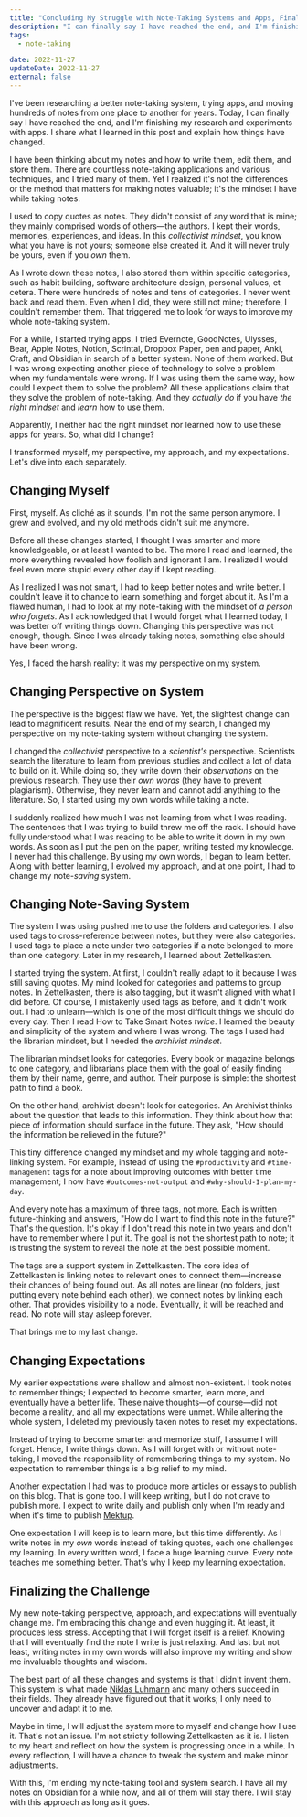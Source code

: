 ```yaml
---
title: "Concluding My Struggle with Note-Taking Systems and Apps, Finally!"
description: "I can finally say I have reached the end, and I'm finishing my research and experiments with note-taking apps. I share what I learned in this post and explain how things have changed."
tags:
  - note-taking

date: 2022-11-27
updateDate: 2022-11-27
external: false
---
```


I've been researching a better note-taking system, trying apps, and moving hundreds of notes from one place to another for years. Today, I can finally say I have reached the end, and I'm finishing my research and experiments with apps. I share what I learned in this post and explain how things have changed.

I have been thinking about my notes and how to write them, edit them, and store them. There are countless note-taking applications and various techniques, and I tried many of them. Yet I realized it's not the differences or the method that matters for making notes valuable; it's the mindset I have while taking notes.

I used to copy quotes as notes. They didn't consist of any word that is mine; they mainly comprised words of others—the authors. I kept their words, memories, experiences, and ideas. In this _collectivist mindset_, you know what you have is not yours; someone else created it. And it will never truly be yours, even if you _own_ them.

As I wrote down these notes, I also stored them within specific categories, such as habit building, software architecture design, personal values, et cetera. There were hundreds of notes and tens of categories. I never went back and read them. Even when I did, they were still not mine; therefore, I couldn't remember them. That triggered me to look for ways to improve my whole note-taking system.

For a while, I started trying apps. I tried Evernote, GoodNotes, Ulysses, Bear, Apple Notes, Notion, Scrintal, Dropbox Paper, pen and paper, Anki, Craft, and Obsidian in search of a better system. None of them worked. But I was wrong expecting another piece of technology to solve a problem when my fundamentals were wrong. If I was using them the same way, how could I expect them to solve the problem? All these applications claim that they solve the problem of note-taking. And they _actually do_ if you have _the right mindset_ and _learn_ how to use them.

Apparently, I neither had the right mindset nor learned how to use these apps for years. So, what did I change?

I transformed myself, my perspective, my approach, and my expectations. Let's dive into each separately.

## Changing Myself

First, myself. As cliché as it sounds, I'm not the same person anymore. I grew and evolved, and my old methods didn't suit me anymore.

Before all these changes started, I thought I was smarter and more knowledgeable, or at least I wanted to be. The more I read and learned, the more everything revealed how foolish and ignorant I am. I realized I would feel even more stupid every other day if I kept reading.

As I realized I was not smart, I had to keep better notes and write better. I couldn't leave it to chance to learn something and forget about it. As I'm a flawed human, I had to look at my note-taking with the mindset of _a person who forgets_. As I acknowledged that I would forget what I learned today, I was better off writing things down. Changing this perspective was not enough, though. Since I was already taking notes, something else should have been wrong.

Yes, I faced the harsh reality: it was my perspective on my system.

## Changing Perspective on System

The perspective is the biggest flaw we have. Yet, the slightest change can lead to magnificent results. Near the end of my search, I changed my perspective on my note-taking system without changing the system.

I changed the _collectivist_ perspective to a _scientist's_ perspective. Scientists search the literature to learn from previous studies and collect a lot of data to build on it. While doing so, they write down their _observations_ on the previous research. They use their _own words_ (they have to prevent plagiarism). Otherwise, they never learn and cannot add anything to the literature. So, I started using my own words while taking a note.

I suddenly realized how much I was not learning from what I was reading. The sentences that I was trying to build threw me off the rack. I should have fully understood what I was reading to be able to write it down in my own words. As soon as I put the pen on the paper, writing tested my knowledge. I never had this challenge. By using my own words, I began to learn better. Along with better learning, I evolved my approach, and at one point, I had to change my note-_saving_ system.

## Changing Note-Saving System

The system I was using pushed me to use the folders and categories. I also used tags to cross-reference between notes, but they were also categories. I used tags to place a note under two categories if a note belonged to more than one category. Later in my research, I learned about Zettelkasten.

I started trying the system. At first, I couldn't really adapt to it because I was still saving quotes. My mind looked for categories and patterns to group notes. In Zettelkasten, there is also tagging, but it wasn't aligned with what I did before. Of course, I mistakenly used tags as before, and it didn't work out. I had to unlearn—which is one of the most difficult things we should do every day. Then I read How to Take Smart Notes _twice_. I learned the beauty and simplicity of the system and where I was wrong. The tags I used had the librarian mindset, but I needed the _archivist mindset_.

The librarian mindset looks for categories. Every book or magazine belongs to one category, and librarians place them with the goal of easily finding them by their name, genre, and author. Their purpose is simple: the shortest path to find a book.

On the other hand, archivist doesn't look for categories. An Archivist thinks about the question that leads to this information. They think about how that piece of information should surface in the future. They ask, "How should the information be relieved in the future?"

This tiny difference changed my mindset and my whole tagging and note-linking system. For example, instead of using the `#productivity` and `#time-management` tags for a note about improving outcomes with better time management; I now have `#outcomes-not-output` and `#why-should-I-plan-my-day`.

And every note has a maximum of three tags, not more. Each is written future-thinking and answers, "How do I want to find this note in the future?" That's the question. It's okay if I don't read this note in two years and don't have to remember where I put it. The goal is not the shortest path to note; it is trusting the system to reveal the note at the best possible moment.

The tags are a support system in Zettelkasten. The core idea of Zettelkasten is linking notes to relevant ones to connect them—increase their chances of being found out. As all notes are linear (no folders, just putting every note behind each other), we connect notes by linking each other. That provides visibility to a node. Eventually, it will be reached and read. No note will stay asleep forever.

That brings me to my last change.

## Changing Expectations

My earlier expectations were shallow and almost non-existent. I took notes to remember things; I expected to become smarter, learn more, and eventually have a better life. These naive thoughts—of course—did not become a reality, and all my expectations were unmet. While altering the whole system, I deleted my previously taken notes to reset my expectations.

Instead of trying to become smarter and memorize stuff, I assume I will forget. Hence, I write things down. As I will forget with or without note-taking, I moved the responsibility of remembering things to my system. No expectation to remember things is a big relief to my mind.

Another expectation I had was to produce more articles or essays to publish on this blog. That is gone too. I will keep writing, but I do not crave to publish more. I expect to write daily and publish only when I'm ready and when it's time to publish [Mektup](https://candost.substack.com/s/mektup).

One expectation I will keep is to learn more, but this time differently. As I write notes in my _own_ words instead of taking quotes, each one challenges my learning. In every written word, I face a huge learning curve. Every note teaches me something better. That's why I keep my learning expectation.

## Finalizing the Challenge

My new note-taking perspective, approach, and expectations will eventually change me. I'm embracing this change and even hugging it. At least, it produces less stress. Accepting that I will forget itself is a relief. Knowing that I will eventually find the note I write is just relaxing. And last but not least, writing notes in my own words will also improve my writing and show me invaluable thoughts and wisdom.

The best part of all these changes and systems is that I didn't invent them. This system is what made [Niklas Luhmann](https://en.wikipedia.org/wiki/Niklas_Luhmann) and many others succeed in their fields. They already have figured out that it works; I only need to uncover and adapt it to me.

Maybe in time, I will adjust the system more to myself and change how I use it. That's not an issue. I'm not strictly following Zettelkasten as it is. I listen to my heart and reflect on how the system is progressing once in a while. In every reflection, I will have a chance to tweak the system and make minor adjustments.

With this, I'm ending my note-taking tool and system search. I have all my notes on Obsidian for a while now, and all of them will stay there. I will stay with this approach as long as it goes.

